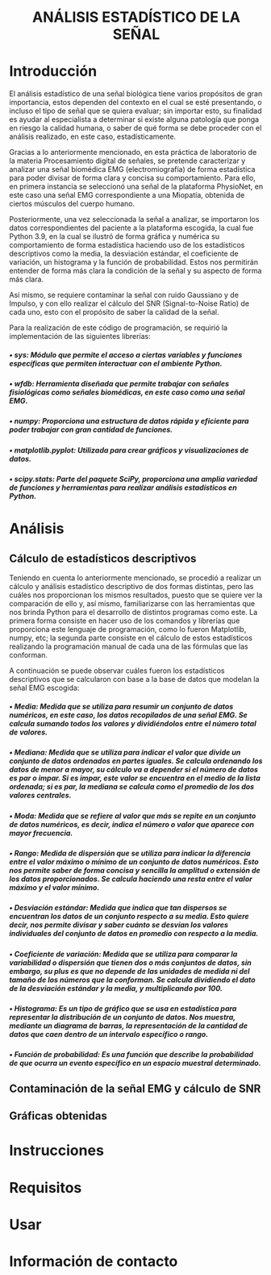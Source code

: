 <h1 align="center"> ANÁLISIS ESTADÍSTICO DE LA SEÑAL </h1>

# Introducción

El análisis estadístico de una señal biológica tiene varios propósitos de gran importancia, estos dependen del contexto en el cual se esté presentando, o incluso el tipo de señal que se quiera evaluar; sin importar esto, su finalidad es ayudar al especialista a determinar si existe alguna patología que ponga en riesgo la calidad humana, o saber de qué  forma se debe proceder con el análisis realizado, en este caso, estadísticamente.

Gracias a lo anteriormente mencionado, en esta práctica de laboratorio de la materia Procesamiento digital de señales, se pretende caracterizar y analizar una señal biomédica EMG (electromiografía) de forma estadística para poder divisar de forma clara y concisa su comportamiento. Para ello, en primera instancia se seleccionó una señal de la plataforma PhysioNet, en este caso una señal EMG correspondiente a una Miopatía, obtenida de ciertos músculos del cuerpo humano. 

Posteriormente, una vez seleccionada la señal a analizar, se importaron los datos correspondientes del paciente a la plataforma escogida, la cual fue Python 3.9, en la cual se ilustró de forma gráfica y numérica su comportamiento de forma estadística haciendo uso de los estadísticos descriptivos como la media, la desviación estándar, el coeficiente de variación, un histograma y la función de probabilidad. Estos nos permitirán entender de forma más clara la condición de la señal y su aspecto de forma más clara.

Así mismo, se requiere contaminar la señal con ruido Gaussiano y de Impulso, y con ello realizar el cálculo del SNR (Signal-to-Noise Ratio) de cada uno, esto con el propósito de saber la calidad de la señal.

Para la realización de este código de programación, se requirió la implementación de las siguientes librerías:
##### •	sys: Módulo que permite el acceso a ciertas variables y funciones específicas que permiten interactuar con el ambiente Python.

##### •	wfdb: Herramienta diseñada que permite trabajar con señales fisiológicas como señales biomédicas, en este caso como una señal EMG.

##### •	numpy: Proporciona una estructura de datos rápida y eficiente para poder trabajar con gran cantidad de funciones.

##### •	matplotlib.pyplot: Utilizada para crear gráficos y visualizaciones de datos.

##### •	scipy.stats: Parte del paquete SciPy, proporciona una amplia variedad de funciones y herramientas para realizar análisis estadísticos en Python.

# Análisis

## Cálculo de estadísticos descriptivos
Teniendo en cuenta lo anteriormente mencionado, se procedió a realizar un cálculo y análisis estadístico descriptivo de dos formas distintas, pero las cuáles nos proporcionan los mismos resultados, puesto que se quiere ver la comparación de ello y, así mismo, familiarizarse con las herramientas que nos brinda Python para el desarrollo de distintos programas como este. La primera forma consiste en hacer uso de los comandos y librerías que proporciona este lenguaje de programación, como lo fueron Matplotlib, numpy, etc; la segunda parte consiste en el cálculo de estos estadísticos realizando la programación manual de cada una de las fórmulas que las conforman. 

A continuación se puede observar cuáles fueron los estadísticos descriptivos que se calcularon con base a la base de datos que modelan la señal EMG escogida:
##### •	Media: Medida que se utiliza para resumir un conjunto de datos numéricos, en este caso, los datos recopilados de una señal EMG. Se calcula sumando todos los valores y dividiéndolos entre el número total de valores.

##### •	Mediana: Medida que se utiliza para indicar el valor que divide un conjunto de datos ordenados en partes iguales. Se calcula ordenando los datos de menor a mayor, su cálculo va a depender si el número de datos es par o impar. Si es impar, este valor se encuentra en el medio de la lista ordenada; si es par, la mediana se calcula como el promedio de los dos valores centrales.

##### •	Moda: Medida que se refiere al valor que más se repite en un conjunto de datos numéricos, es decir, indica el número o valor que aparece con mayor frecuencia.

##### •	Rango: Medida de dispersión que se utiliza para indicar la diferencia entre el valor máximo o mínimo de un conjunto de datos numéricos. Esto nos permite saber de forma concisa y sencilla la amplitud o extensión de los datos proporcionados. Se calcula haciendo una resta entre el valor máximo y el valor mínimo.

##### •	Desviación estándar: Medida que indica que tan dispersos se encuentran los datos de un conjunto respecto a su media. Esto quiere decir, nos permite divisar y saber cuánto se desvían los valores individuales del conjunto de datos en promedio con respecto a la media.

##### •	Coeficiente de variación: Medida que se utiliza para comparar la variabilidad o dispersión que tienen dos o más conjuntos de datos, sin embargo, su plus es que no depende de las unidades de medida ni del tamaño de los números que la conforman. Se calcula dividiendo el dato de la desviación estándar y la media, y multiplicando por 100.

##### •	Histograma: Es un tipo de gráfico que se usa en estadística para representar la distribución de un conjunto de datos. Nos muestra, mediante un diagrama de barras, la representación de la cantidad de datos que caen dentro de un intervalo específico o rango.

##### •	Función de probabilidad: Es una función que describe la probabilidad de que ocurra un evento específico en un espacio muestral determinado. 



## Contaminación de la señal EMG y cálculo de SNR

## Gráficas obtenidas

# Instrucciones

# Requisitos

# Usar

# Información de contacto
